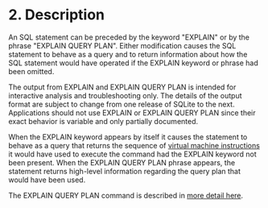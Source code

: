 # 2\. Description


An SQL statement can be preceded by the keyword "EXPLAIN" or
by the phrase "EXPLAIN QUERY PLAN". Either modification causes the
SQL statement to behave as a query and to return information about
how the SQL statement would have operated if the EXPLAIN keyword or
phrase had been omitted.


The output from EXPLAIN and EXPLAIN QUERY PLAN is intended for
interactive analysis and troubleshooting only. The details of the 
output format are subject to change from one release of SQLite to the next.
Applications should not use EXPLAIN or EXPLAIN QUERY PLAN since
their exact behavior is variable and only partially documented.


When the EXPLAIN keyword appears by itself it causes the statement
to behave as a query that returns the sequence of 
[virtual machine instructions](opcode.html) it would have used to execute the command had
the EXPLAIN keyword not been present. When the EXPLAIN QUERY PLAN phrase
appears, the statement returns high\-level information regarding the query
plan that would have been used.



The EXPLAIN QUERY PLAN command is described in 
[more detail here](eqp.html).



